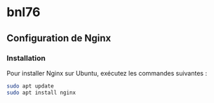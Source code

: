 # bnl76

## Configuration de Nginx

### Installation
Pour installer Nginx sur Ubuntu, exécutez les commandes suivantes :
```bash
sudo apt update
sudo apt install nginx
